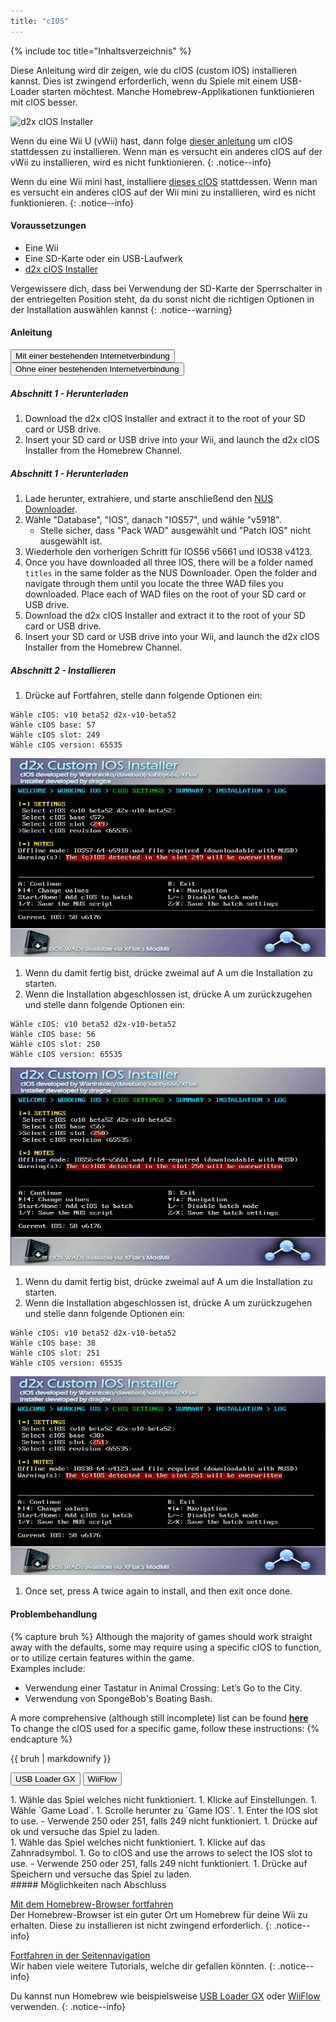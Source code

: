 ```yaml
---
title: "cIOS"
---
```


{% include toc title="Inhaltsverzeichnis" %}

Diese Anleitung wird dir zeigen, wie du cIOS (custom IOS) installieren kannst. Dies ist zwingend erforderlich, wenn du Spiele mit einem USB-Loader starten möchtest. Manche Homebrew-Applikationen funktionieren mit cIOS besser.

![d2x cIOS Installer](/images/cios/cIOS.png)

Wenn du eine Wii U (vWii) hast, dann folge [dieser anleitung](https://wiiu.hacks.guide/#/vwii-modding) um cIOS stattdessen zu installieren. Wenn man es versucht ein anderes cIOS auf der vWii zu installieren, wird es nicht funktionieren.
{: .notice--info}

Wenn du eine Wii mini hast, installiere [dieses cIOS](cios-mini) stattdessen. Wenn man es versucht ein anderes cIOS auf der Wii mini zu installieren, wird es nicht funktionieren.
{: .notice--info}

#### Voraussetzungen

- Eine Wii
- Eine SD-Karte oder ein USB-Laufwerk
- [d2x cIOS Installer](https://hbb1.oscwii.org/hbb/d2x-cios-installer/d2x-cios-installer.zip)

Vergewissere dich, dass bei Verwendung der SD-Karte der Sperrschalter in der entriegelten Position steht, da du sonst nicht die richtigen Optionen in der Installation auswählen kannst
{: .notice--warning}

#### Anleitung

<button class="tablinks btn btn--large btn--primary" id="defaultOpen" onclick="openTab(event, 'with-connection')">Mit einer bestehenden Internetverbindung</button>
<button class="tablinks btn btn--large btn--info" onclick="openTab(event, 'without-connection')">Ohne einer bestehenden Internetverbindung</button>

<div id="with-connection" class="blanktabcontent" markdown="1">

##### Abschnitt 1 - Herunterladen

1. Download the d2x cIOS Installer and extract it to the root of your SD card or USB drive.
1. Insert your SD card or USB drive into your Wii, and launch the d2x cIOS Installer from the Homebrew Channel.
</div>
<div id="without-connection" class="blanktabcontent" markdown="1">

##### Abschnitt 1 - Herunterladen

1. Lade herunter, extrahiere, und starte anschließend den [NUS Downloader](https://github.com/WiiDatabase/nusdownloader/releases/latest/download/NUSD-Mod-NUS-Fix.zip).
1. Wähle "Database", "IOS", danach "IOS57", und wähle "v5918".
   - Stelle sicher, dass "Pack WAD" ausgewählt und "Patch IOS" nicht ausgewählt ist.
1. Wiederhole den vorherigen Schritt für IOS56 v5661 und IOS38 v4123.
1. Once you have downloaded all three IOS, there will be a folder named `titles` in the same folder as the NUS Downloader. Open the folder and navigate through them until you locate the three WAD files you downloaded. Place each of WAD files on the root of your SD card or USB drive.
1. Download the d2x cIOS Installer and extract it to the root of your SD card or USB drive.
1. Insert your SD card or USB drive into your Wii, and launch the d2x cIOS Installer from the Homebrew Channel.
</div>

##### Abschnitt 2 - Installieren

1. Drücke auf Fortfahren, stelle dann folgende Optionen ein:

```
Wähle cIOS: v10 beta52 d2x-v10-beta52
Wähle cIOS base: 57
Wähle cIOS slot: 249
Wähle cIOS version: 65535
```

![cIOS 249 installieren](/images/cios/Install249.png)

1. Wenn du damit fertig bist, drücke zweimal auf A um die Installation zu starten.
1. Wenn die Installation abgeschlossen ist, drücke A um zurückzugehen und stelle dann folgende Optionen ein:

```
Wähle cIOS: v10 beta52 d2x-v10-beta52
Wähle cIOS base: 56
Wähle cIOS slot: 250
Wähle cIOS version: 65535
```

![cIOS 250 installieren](/images/cios/Install250.png)

1. Wenn du damit fertig bist, drücke zweimal auf A um die Installation zu starten.
1. Wenn die Installation abgeschlossen ist, drücke A um zurückzugehen und stelle dann folgende Optionen ein:

```
Wähle cIOS: v10 beta52 d2x-v10-beta52
Wähle cIOS base: 38
Wähle cIOS slot: 251
Wähle cIOS version: 65535
```

![cIOS 251 installieren](/images/cios/Install251.png)

1. Once set, press A twice again to install, and then exit once done.

#### Problembehandlung

{% capture bruh %}
Although the majority of games should work straight away with the defaults, some may require using a specific cIOS to function, or to utilize certain features within the game.<br> Examples include:

- Verwendung einer Tastatur in Animal Crossing: Let’s Go to the City.
- Verwendung von SpongeBob's Boating Bash.

A more comprehensive (although still incomplete) list can be found [**here**](https://wiki.gbatemp.net/wiki/Wii_cIOS_base_Compatibility_List)<br> To change the cIOS used for a specific game, follow these instructions:
{% endcapture %}

<div class="notice--warning">{{ bruh | markdownify }}</div>

<button class="tablinks btn btn--large btn--primary" id="defaultOpen" onclick="openTab(event, 'usbloadergx')">USB Loader GX</button>
<button class="tablinks btn btn--large btn--info" onclick="openTab(event, 'wiiflow')">WiiFlow</button>

<div id="usbloadergx" class="blanktabcontent" markdown="1">
1. Wähle das Spiel welches nicht funktioniert.
1. Klicke auf Einstellungen.
1. Wähle `Game Load`.
1. Scrolle herunter zu `Game IOS`.
1. Enter the IOS slot to use.
    - Verwende 250 oder 251, falls 249 nicht funktioniert.
1. Drücke auf ok und versuche das Spiel zu laden.
</div>
<div id="wiiflow" class="blanktabcontent" markdown="1">
1. Wähle das Spiel welches nicht funktioniert.
1. Klicke auf das Zahnradsymbol.
1. Go to cIOS and use the arrows to select the IOS slot to use.
    - Verwende 250 oder 251, falls 249 nicht funktioniert.
1. Drücke auf Speichern und versuche das Spiel zu laden.
</div>
##### Möglichkeiten nach Abschluss

[Mit dem Homebrew-Browser fortfahren](hbb)<br> Der Homebrew-Browser ist ein guter Ort um Homebrew für deine Wii zu erhalten. Diese zu installieren ist nicht zwingend erforderlich.
{: .notice--info}

[Fortfahren in der Seitennavigation](site-navigation)<br> Wir haben viele weitere Tutorials, welche dir gefallen könnten.
{: .notice--info}

Du kannst nun Homebrew wie beispielsweise [USB Loader GX](usbloadergx) oder [WiiFlow](wiiflow) verwenden.
{: .notice--info}

<script>
    let tabcontent = document.getElementsByClassName("blanktabcontent");
    let tablinks = document.getElementsByClassName("tablinks");

    function openTab(evt, tabName) {
        let element;

        for (element of tabcontent) {
            element.style.display = "none";
        }

        for (element of tablinks) {
            element.className = element.className.replace("btn--primary", "btn--info");
            if (!element.className.includes('btn--info'))
                element.className += " btn--info";
        }

        document.getElementById(tabName).style.display = "block";
        evt.currentTarget.className = evt.currentTarget.className.replace("btn--info", "btn--primary");
    }

    // Get the element with id="defaultOpen" and click on it
    document.getElementById("defaultOpen").click();
</script>

